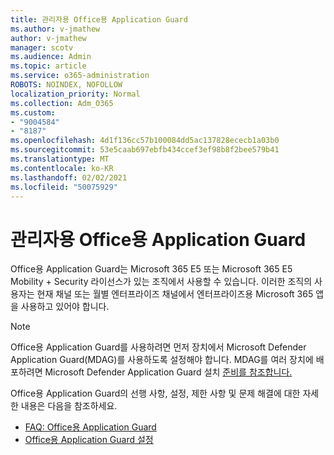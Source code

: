 ```yaml
---
title: 관리자용 Office용 Application Guard
ms.author: v-jmathew
author: v-jmathew
manager: scotv
ms.audience: Admin
ms.topic: article
ms.service: o365-administration
ROBOTS: NOINDEX, NOFOLLOW
localization_priority: Normal
ms.collection: Adm_O365
ms.custom:
- "9004584"
- "8187"
ms.openlocfilehash: 4d1f136cc57b100084dd5ac137828ececb1a03b0
ms.sourcegitcommit: 53e5caab697ebfb434ccef3ef98b8f2bee579b41
ms.translationtype: MT
ms.contentlocale: ko-KR
ms.lasthandoff: 02/02/2021
ms.locfileid: "50075929"
---
```

# <a name="application-guard-for-office-for-admins"></a>관리자용 Office용 Application Guard

Office용 Application Guard는 Microsoft 365 E5 또는 Microsoft 365 E5 Mobility + Security 라이선스가 있는 조직에서 사용할 수 있습니다. 이러한 조직의 사용자는 현재 채널 또는 월별 엔터프라이즈 채널에서 엔터프라이즈용 Microsoft 365 앱을 사용하고 있어야 합니다.

> [!NOTE]
> Office용 Application Guard를 사용하려면 먼저 장치에서 Microsoft Defender Application Guard(MDAG)를 사용하도록 설정해야 합니다. MDAG를 여러 장치에 배포하려면 Microsoft Defender Application Guard 설치 [준비를 참조합니다.](https://docs.microsoft.com/windows/security/threat-protection/microsoft-defender-application-guard/install-md-app-guard)

Office용 Application Guard의 선행 사항, 설정, 제한 사항 및 문제 해결에 대한 자세한 내용은 다음을 참조하세요.

- [FAQ: Office용 Application Guard](https://support.microsoft.com/office/application-guard-for-office-9e0fb9c2-ffad-43bf-8ba3-78f785fdba46)
- [Office용 Application Guard 설정](https://docs.microsoft.com/microsoft-365/security/office-365-security/install-app-guard)
